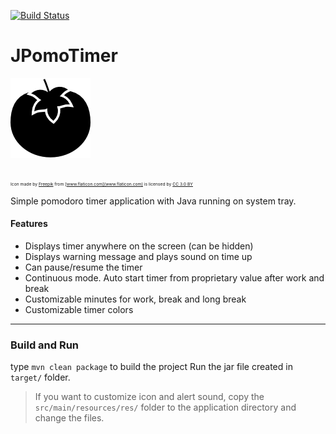 [![Build Status](https://travis-ci.org/user12043/JPomoTimer.svg?branch=master)](https://travis-ci.org/user12043/JPomoTimer)

# JPomoTimer

![Icon](https://raw.githubusercontent.com/user12043/JPomoTimer/master/src/main/resources/res/icon-pomodoro-dark.png)

<sub><sub><sub><sub>Icon made by [Freepik](http://www.freepik.com) from [www.flaticon.com](www.flaticon.com) is licensed by [CC 3.0 BY](http://creativecommons.org/licenses/by/3.0/) </sub></sub></sub></sub>

Simple pomodoro timer application with Java running on system tray.

#### Features
- Displays timer anywhere on the screen (can be hidden)
- Displays warning message and plays sound on time up
- Can pause/resume the timer
- Continuous mode. Auto start timer from proprietary value after work and break
- Customizable minutes for work, break and long break
- Customizable timer colors
<hr>

### Build and Run
type `mvn clean package` to build the project
Run the jar file created in `target/` folder.

> If you want to customize icon and alert sound, copy the `src/main/resources/res/` folder to the application directory and change the files.
